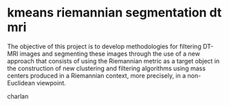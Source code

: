 # kmeans riemannian segmentation dt mri
 The objective of this project is to develop methodologies for filtering DT-MRI images and segmenting these images through the use of a new approach that consists of using the Riemannian metric as a target object in the construction of new clustering and filtering algorithms using mass centers produced in a Riemannian context, more precisely, in a non-Euclidean viewpoint.

 charlan
